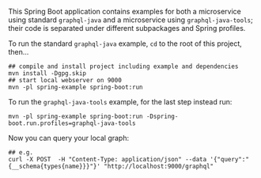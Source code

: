 This Spring Boot application contains examples for both a microservice using standard `graphql-java` and a microservice using `graphql-java-tools`; their code is separated under different subpackages and Spring profiles.

To run the standard `graphql-java` example, `cd` to the root of this project, then...
```
## compile and install project including example and dependencies
mvn install -Dgpg.skip
## start local webserver on 9000
mvn -pl spring-example spring-boot:run
```
To run the `graphql-java-tools` example, for the last step instead run:
```
mvn -pl spring-example spring-boot:run -Dspring-boot.run.profiles=graphql-java-tools
```
Now you can query your local graph:
```
## e.g.
curl -X POST  -H "Content-Type: application/json" --data '{"query":"{__schema{types{name}}}"}' "http://localhost:9000/graphql"
```